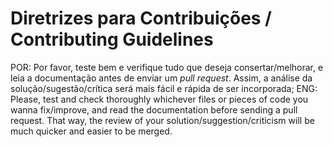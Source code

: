 # Diretrizes para Contribuições / Contributing Guidelines
POR: Por favor, teste bem e verifique tudo que deseja consertar/melhorar, e leia a documentação antes de enviar um *pull request*. Assim, a análise da solução/sugestão/crítica será mais fácil e rápida de ser incorporada;
ENG: Please, test and check thoroughly whichever files or pieces of code you wanna fix/improve, and read the documentation before sending a pull request. That way, the review of your solution/suggestion/criticism will be much quicker and easier to be merged.
